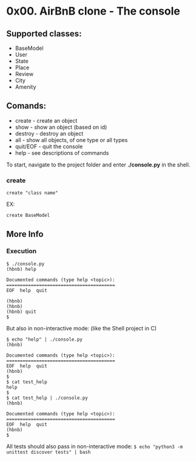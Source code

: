 <h1 class="gap">0x00. AirBnB clone - The console</h1>

<h2>Supported classes:</h2>
<ul>
    <li>BaseModel</li>
    <li>User</li>
    <li>State</li>
    <li>Place</li>
    <li>Review</li>
    <li>City</li>
    <li>Amenity</li>
</ul>

<h2>Comands:</h2>
<ul>
    <li>create - create an object</li>
    <li>show - show an object (based on id)</li>
    <li>destroy - destroy an object</li>
    <li>all - show all objects, of one type or all types</li>
    <li>quit/EOF - quit the console</li>
    <li>help - see descriptions of commands</li>
</ul>

<p>To start, navigate to the project folder and enter <b>./console.py</b> in the shell.</p>
<h3>create</h3>
<code>create "class name" </class></code><p>EX: </p> <code>create BaseModel</code>

<h2>More Info</h2>

<h3>Execution</h3>

<pre><code>$ ./console.py
(hbnb) help

Documented commands (type help &lt;topic&gt;):
========================================
EOF  help  quit

(hbnb) 
(hbnb) 
(hbnb) quit
$
</code></pre>

<p>But also in non-interactive mode: (like the Shell project in C)</p>

<pre><code>$ echo "help" | ./console.py
(hbnb)

Documented commands (type help &lt;topic&gt;):
========================================
EOF  help  quit
(hbnb) 
$
$ cat test_help
help
$
$ cat test_help | ./console.py
(hbnb)

Documented commands (type help &lt;topic&gt;):
========================================
EOF  help  quit
(hbnb) 
$
</code></pre>

<p>All tests should also pass in non-interactive mode: <code>$ echo "python3 -m unittest discover tests" | bash</code></p>

<p><img src="https://holbertonintranet.s3.amazonaws.com/uploads/medias/2018/6/815046647d23428a14ca.png?X-Amz-Algorithm=AWS4-HMAC-SHA256&amp;X-Amz-Credential=AKIARDDGGGOUWMNL5ANN%2F20210624%2Fus-east-1%2Fs3%2Faws4_request&amp;X-Amz-Date=20210624T143900Z&amp;X-Amz-Expires=86400&amp;X-Amz-SignedHeaders=host&amp;X-Amz-Signature=52ec2bc9931ff114669768867a3215d3b423e63ef7c16fce9f1b42b9d21a91dc" alt=""></p>

</div>